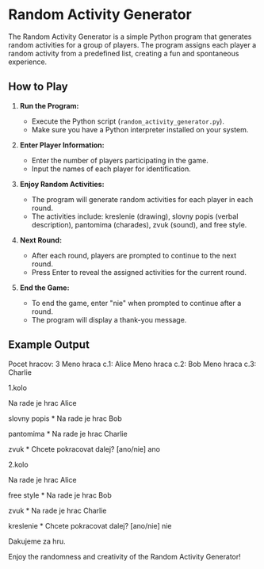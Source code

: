 # Random Activity Generator

The Random Activity Generator is a simple Python program that generates random activities for a group of players. The program assigns each player a random activity from a predefined list, creating a fun and spontaneous experience.

## How to Play

1. **Run the Program:**

    - Execute the Python script (`random_activity_generator.py`).
    - Make sure you have a Python interpreter installed on your system.

2. **Enter Player Information:**

    - Enter the number of players participating in the game.
    - Input the names of each player for identification.

3. **Enjoy Random Activities:**

    - The program will generate random activities for each player in each round.
    - The activities include: kreslenie (drawing), slovny popis (verbal description), pantomima (charades), zvuk (sound), and free style.

4. **Next Round:**

    - After each round, players are prompted to continue to the next round.
    - Press Enter to reveal the assigned activities for the current round.

5. **End the Game:**
    - To end the game, enter "nie" when prompted to continue after a round.
    - The program will display a thank-you message.

## Example Output

Pocet hracov: 3
Meno hraca c.1: Alice
Meno hraca c.2: Bob
Meno hraca c.3: Charlie

1.kolo

Na rade je hrac Alice

slovny popis \*
Na rade je hrac Bob

pantomima \*
Na rade je hrac Charlie

zvuk \*
Chcete pokracovat dalej? [ano/nie]
ano

2.kolo

Na rade je hrac Alice

free style \*
Na rade je hrac Bob

zvuk \*
Na rade je hrac Charlie

kreslenie \*
Chcete pokracovat dalej? [ano/nie]
nie

Dakujeme za hru.

Enjoy the randomness and creativity of the Random Activity Generator!
